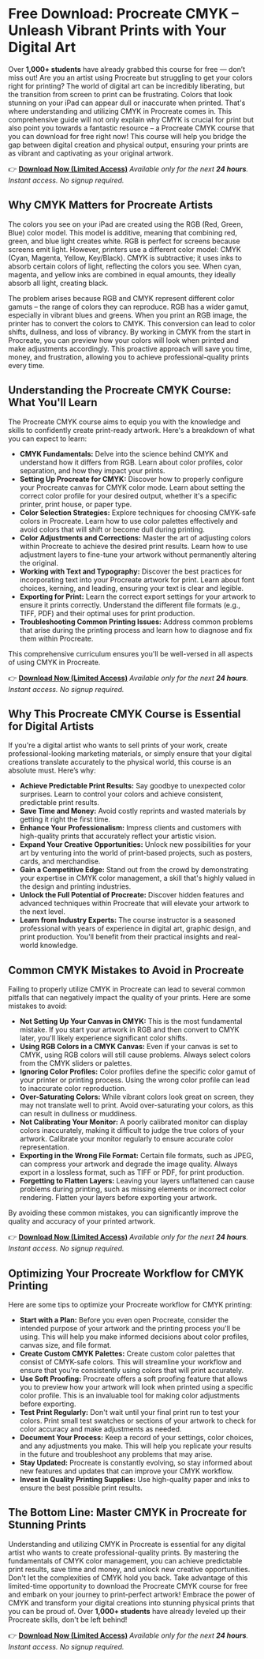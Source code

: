# Free Download: Procreate CMYK – Unleash Vibrant Prints with Your Digital Art

Over **1,000+ students** have already grabbed this course for free — don’t miss out!
Are you an artist using Procreate but struggling to get your colors right for printing? The world of digital art can be incredibly liberating, but the transition from screen to print can be frustrating. Colors that look stunning on your iPad can appear dull or inaccurate when printed. That's where understanding and utilizing CMYK in Procreate comes in. This comprehensive guide will not only explain why CMYK is crucial for print but also point you towards a fantastic resource – a Procreate CMYK course that you can download for free right now! This course will help you bridge the gap between digital creation and physical output, ensuring your prints are as vibrant and captivating as your original artwork.

👉 **[Download Now (Limited Access)](https://udemywork.com/procreate-cmyk)**
_Available only for the next **24 hours**. Instant access. No signup required._

## Why CMYK Matters for Procreate Artists

The colors you see on your iPad are created using the RGB (Red, Green, Blue) color model. This model is additive, meaning that combining red, green, and blue light creates white. RGB is perfect for screens because screens emit light. However, printers use a different color model: CMYK (Cyan, Magenta, Yellow, Key/Black). CMYK is subtractive; it uses inks to absorb certain colors of light, reflecting the colors you see. When cyan, magenta, and yellow inks are combined in equal amounts, they ideally absorb all light, creating black.

The problem arises because RGB and CMYK represent different color gamuts – the range of colors they can reproduce. RGB has a wider gamut, especially in vibrant blues and greens. When you print an RGB image, the printer has to convert the colors to CMYK. This conversion can lead to color shifts, dullness, and loss of vibrancy. By working in CMYK from the start in Procreate, you can preview how your colors will look when printed and make adjustments accordingly. This proactive approach will save you time, money, and frustration, allowing you to achieve professional-quality prints every time.

## Understanding the Procreate CMYK Course: What You'll Learn

The Procreate CMYK course aims to equip you with the knowledge and skills to confidently create print-ready artwork. Here's a breakdown of what you can expect to learn:

*   **CMYK Fundamentals:** Delve into the science behind CMYK and understand how it differs from RGB. Learn about color profiles, color separation, and how they impact your prints.
*   **Setting Up Procreate for CMYK:** Discover how to properly configure your Procreate canvas for CMYK color mode. Learn about setting the correct color profile for your desired output, whether it's a specific printer, print house, or paper type.
*   **Color Selection Strategies:** Explore techniques for choosing CMYK-safe colors in Procreate. Learn how to use color palettes effectively and avoid colors that will shift or become dull during printing.
*   **Color Adjustments and Corrections:** Master the art of adjusting colors within Procreate to achieve the desired print results. Learn how to use adjustment layers to fine-tune your artwork without permanently altering the original.
*   **Working with Text and Typography:** Discover the best practices for incorporating text into your Procreate artwork for print. Learn about font choices, kerning, and leading, ensuring your text is clear and legible.
*   **Exporting for Print:** Learn the correct export settings for your artwork to ensure it prints correctly. Understand the different file formats (e.g., TIFF, PDF) and their optimal uses for print production.
*   **Troubleshooting Common Printing Issues:** Address common problems that arise during the printing process and learn how to diagnose and fix them within Procreate.

This comprehensive curriculum ensures you'll be well-versed in all aspects of using CMYK in Procreate.

👉 **[Download Now (Limited Access)](https://udemywork.com/procreate-cmyk)**
_Available only for the next **24 hours**. Instant access. No signup required._

## Why This Procreate CMYK Course is Essential for Digital Artists

If you're a digital artist who wants to sell prints of your work, create professional-looking marketing materials, or simply ensure that your digital creations translate accurately to the physical world, this course is an absolute must. Here’s why:

*   **Achieve Predictable Print Results:** Say goodbye to unexpected color surprises. Learn to control your colors and achieve consistent, predictable print results.
*   **Save Time and Money:** Avoid costly reprints and wasted materials by getting it right the first time.
*   **Enhance Your Professionalism:** Impress clients and customers with high-quality prints that accurately reflect your artistic vision.
*   **Expand Your Creative Opportunities:** Unlock new possibilities for your art by venturing into the world of print-based projects, such as posters, cards, and merchandise.
*   **Gain a Competitive Edge:** Stand out from the crowd by demonstrating your expertise in CMYK color management, a skill that's highly valued in the design and printing industries.
*   **Unlock the Full Potential of Procreate:** Discover hidden features and advanced techniques within Procreate that will elevate your artwork to the next level.
*   **Learn from Industry Experts:** The course instructor is a seasoned professional with years of experience in digital art, graphic design, and print production. You'll benefit from their practical insights and real-world knowledge.

## Common CMYK Mistakes to Avoid in Procreate

Failing to properly utilize CMYK in Procreate can lead to several common pitfalls that can negatively impact the quality of your prints. Here are some mistakes to avoid:

*   **Not Setting Up Your Canvas in CMYK:** This is the most fundamental mistake. If you start your artwork in RGB and then convert to CMYK later, you'll likely experience significant color shifts.
*   **Using RGB Colors in a CMYK Canvas:** Even if your canvas is set to CMYK, using RGB colors will still cause problems. Always select colors from the CMYK sliders or palettes.
*   **Ignoring Color Profiles:** Color profiles define the specific color gamut of your printer or printing process. Using the wrong color profile can lead to inaccurate color reproduction.
*   **Over-Saturating Colors:** While vibrant colors look great on screen, they may not translate well to print. Avoid over-saturating your colors, as this can result in dullness or muddiness.
*   **Not Calibrating Your Monitor:** A poorly calibrated monitor can display colors inaccurately, making it difficult to judge the true colors of your artwork. Calibrate your monitor regularly to ensure accurate color representation.
*   **Exporting in the Wrong File Format:** Certain file formats, such as JPEG, can compress your artwork and degrade the image quality. Always export in a lossless format, such as TIFF or PDF, for print production.
*   **Forgetting to Flatten Layers:** Leaving your layers unflattened can cause problems during printing, such as missing elements or incorrect color rendering. Flatten your layers before exporting your artwork.

By avoiding these common mistakes, you can significantly improve the quality and accuracy of your printed artwork.

👉 **[Download Now (Limited Access)](https://udemywork.com/procreate-cmyk)**
_Available only for the next **24 hours**. Instant access. No signup required._

## Optimizing Your Procreate Workflow for CMYK Printing

Here are some tips to optimize your Procreate workflow for CMYK printing:

*   **Start with a Plan:** Before you even open Procreate, consider the intended purpose of your artwork and the printing process you'll be using. This will help you make informed decisions about color profiles, canvas size, and file format.
*   **Create Custom CMYK Palettes:** Create custom color palettes that consist of CMYK-safe colors. This will streamline your workflow and ensure that you're consistently using colors that will print accurately.
*   **Use Soft Proofing:** Procreate offers a soft proofing feature that allows you to preview how your artwork will look when printed using a specific color profile. This is an invaluable tool for making color adjustments before exporting.
*   **Test Print Regularly:** Don't wait until your final print run to test your colors. Print small test swatches or sections of your artwork to check for color accuracy and make adjustments as needed.
*   **Document Your Process:** Keep a record of your settings, color choices, and any adjustments you make. This will help you replicate your results in the future and troubleshoot any problems that may arise.
*   **Stay Updated:** Procreate is constantly evolving, so stay informed about new features and updates that can improve your CMYK workflow.
*   **Invest in Quality Printing Supplies:** Use high-quality paper and inks to ensure the best possible print results.

## The Bottom Line: Master CMYK in Procreate for Stunning Prints

Understanding and utilizing CMYK in Procreate is essential for any digital artist who wants to create professional-quality prints. By mastering the fundamentals of CMYK color management, you can achieve predictable print results, save time and money, and unlock new creative opportunities. Don't let the complexities of CMYK hold you back. Take advantage of this limited-time opportunity to download the Procreate CMYK course for free and embark on your journey to print-perfect artwork! Embrace the power of CMYK and transform your digital creations into stunning physical prints that you can be proud of. Over **1,000+ students** have already leveled up their Procreate skills, don't be left behind!

👉 **[Download Now (Limited Access)](https://udemywork.com/procreate-cmyk)**
_Available only for the next **24 hours**. Instant access. No signup required._
